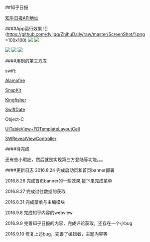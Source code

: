 ##知乎日报

[知乎日报API地址](https://github.com/izzyleung/ZhihuDailyPurify/wiki/%E7%9F%A5%E4%B9%8E%E6%97%A5%E6%8A%A5-API-%E5%88%86%E6%9E%90) 

####App运行效果
![](https://github.com/dyljqq/ZhihuDaily/raw/master/ScreenShot/1.png  =100x100) ![](https://github.com/dyljqq/ZhihuDaily/raw/master/ScreenShot/2.png) ![](https://github.com/dyljqq/ZhihuDaily/raw/master/ScreenShot/3.png) 

![](https://github.com/dyljqq/ZhihuDaily/raw/master/ScreenShot/4.png) ![](https://github.com/dyljqq/ZhihuDaily/raw/master/ScreenShot/5.png) ![](https://github.com/dyljqq/ZhihuDaily/raw/master/ScreenShot/6.png)


####用到的第三方库

swift:

[Alamofire](https://github.com/Alamofire/Alamofire) 

[SnapKit](https://github.com/SnapKit/SnapKit)

[Kingfisher](https://github.com/onevcat/Kingfisher)

[SwiftDate](https://github.com/malcommac/SwiftDate)

Object-C

[UITableView+FDTemplateLayoutCell](https://github.com/forkingdog/UITableView-FDTemplateLayoutCell)

[SWRevealViewController](https://github.com/John-Lluch/SWRevealViewController)

####待完成

还有些小瑕疵，然后就是实现第三方登陆等功能。。。


####更新日志
2016.8.24 完成启动页和首页banner部署

2016.8.26 完成首页banner的一些效果,接下来完成菜单

2016.8.27 完成过往数据的获取

2016.8.31 完成菜单与主编模块

2016.9.8 完成知乎内容的webview

2016.9.9 完善知乎日报的内容，完成评论获取，还存在一个小bug

2016.9.10 修复上述bug，完善了编辑者，主题内容等